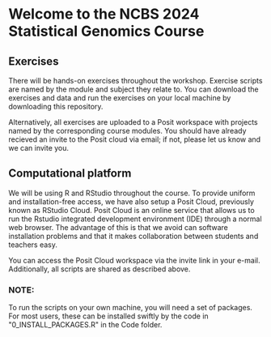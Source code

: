 # Welcome to the NCBS 2024 Statistical Genomics Course

## Exercises
There will be hands-on exercises throughout the workshop. Exercise scripts are named by the module and subject they relate to.
You can download the exercises and data and run the exercises on your local machine by downloading this repository.

Alternatively, all exercises are uploaded to a Posit workspace with projects named by the corresponding course modules. You should have already recieved an invite to the Posit cloud via email; if not, please let us know and we can invite you.

## Computational platform
We will be using R and RStudio throughout the course. To provide uniform and installation-free access, we have also setup a Posit Cloud, previously known as RStudio Cloud.  Posit Cloud is an online service that allows us to run the Rstudio integrated development environment (IDE) through a normal web browser. The advantage of this is that we avoid can software installation problems and that it makes collaboration between students and teachers easy.

You can access the Posit Cloud workspace via the invite link in your e-mail. 
Additionally, all scripts are shared as described above.

### NOTE:
To run the scripts on your own machine, you will need a set of packages. For most users, these can be installed swiftly by the code in "0_INSTALL_PACKAGES.R" in the Code folder.
